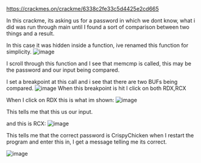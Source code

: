 
https://crackmes.on/crackme/6338c2fe33c5d4425e2cd665


In this crackme, its asking us for a password in which we dont know, what i did was run through main until I found a sort of comparison between two things and a result.

In this case it was hidden inside a function, ive renamed this function for simplicity.
![image](https://user-images.githubusercontent.com/112186489/197408665-f0c6a35d-fd97-448e-bd62-6ecf2ec1e06a.png)



I scroll through this function and I see that memcmp is called, this may be the password and our input being compared.

I set a breakpoint at this call and i see that there are two BUFs being compared.
![image](https://user-images.githubusercontent.com/112186489/197408794-c95bb863-c85c-4d0d-a37e-1b8cee3dd6d1.png)
When this breakpoint is hit I click on both RDX,RCX 

When I click on RDX this is what im shown:
![image](https://user-images.githubusercontent.com/112186489/197408901-b73ad93d-f8aa-4c87-b499-61e61d4067ce.png)


This tells me that this us our input.


and this is RCX:
![image](https://user-images.githubusercontent.com/112186489/197408931-1f8283a8-33e0-4385-b40d-e821c0806f6f.png)



This tells me that the correct password is CrispyChicken when I restart the program and enter this in, I get a message telling me its correct.


![image](https://user-images.githubusercontent.com/112186489/197408962-3c76026f-d0b2-4dab-8a7d-745c20da8124.png)

